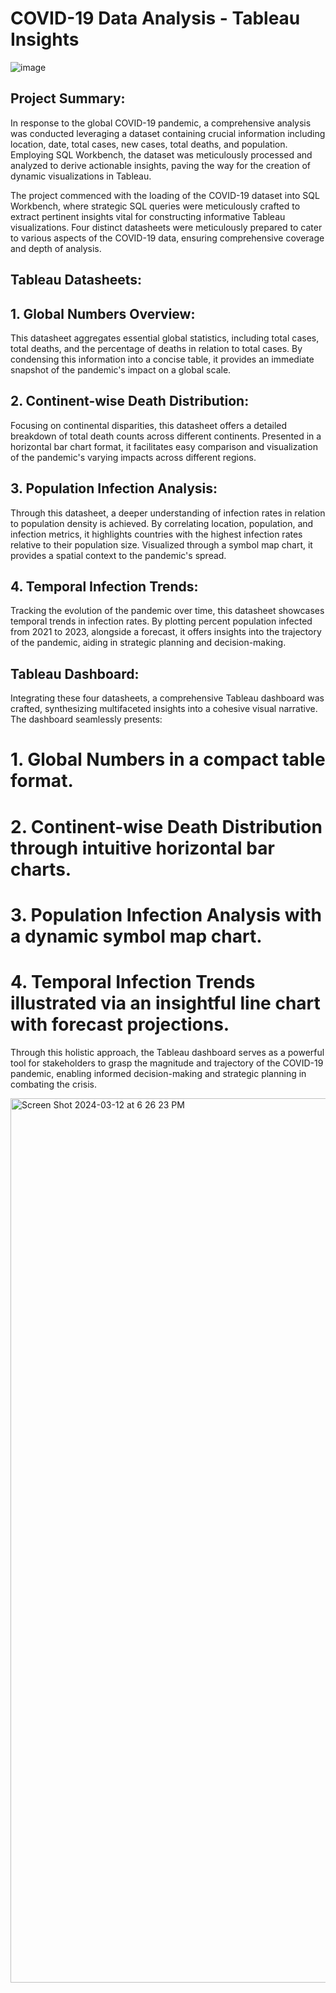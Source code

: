 
# COVID-19 Data Analysis - Tableau Insights
![image](https://github.com/Twinkle-Rakesh-Jain/CovidDeathsProject/assets/159181933/a8eb63cb-2ccc-4dc6-a098-3678f622cee3)

## Project Summary:
 
In response to the global COVID-19 pandemic, a comprehensive analysis was conducted leveraging a dataset containing crucial information including location, date, total cases, new cases, total deaths, and population. Employing SQL Workbench, the dataset was meticulously processed and analyzed to derive actionable insights, paving the way for the creation of dynamic visualizations in Tableau.

The project commenced with the loading of the COVID-19 dataset into SQL Workbench, where strategic SQL queries were meticulously crafted to extract pertinent insights vital for constructing informative Tableau visualizations. Four distinct datasheets were meticulously prepared to cater to various aspects of the COVID-19 data, ensuring comprehensive coverage and depth of analysis.

## Tableau Datasheets:

## 1. Global Numbers Overview:
This datasheet aggregates essential global statistics, including total cases, total deaths, and the percentage of deaths in relation to total cases. By condensing this information into a concise table, it provides an immediate snapshot of the pandemic's impact on a global scale.

## 2. Continent-wise Death Distribution:
Focusing on continental disparities, this datasheet offers a detailed breakdown of total death counts across different continents. Presented in a horizontal bar chart format, it facilitates easy comparison and visualization of the pandemic's varying impacts across different regions.

## 3. Population Infection Analysis:
Through this datasheet, a deeper understanding of infection rates in relation to population density is achieved. By correlating location, population, and infection metrics, it highlights countries with the highest infection rates relative to their population size. Visualized through a symbol map chart, it provides a spatial context to the pandemic's spread.

## 4. Temporal Infection Trends:
Tracking the evolution of the pandemic over time, this datasheet showcases temporal trends in infection rates. By plotting percent population infected from 2021 to 2023, alongside a forecast, it offers insights into the trajectory of the pandemic, aiding in strategic planning and decision-making.

## Tableau Dashboard:
Integrating these four datasheets, a comprehensive Tableau dashboard was crafted, synthesizing multifaceted insights into a cohesive visual narrative. The dashboard seamlessly presents:

# 1. Global Numbers in a compact table format.
# 2. Continent-wise Death Distribution through intuitive horizontal bar charts.
# 3. Population Infection Analysis with a dynamic symbol map chart.
# 4. Temporal Infection Trends illustrated via an insightful line chart with forecast projections.

Through this holistic approach, the Tableau dashboard serves as a powerful tool for stakeholders to grasp the magnitude and trajectory of the COVID-19 pandemic, enabling informed decision-making and strategic planning in combating the crisis.


<img width="1415" alt="Screen Shot 2024-03-12 at 6 26 23 PM" src="https://github.com/Twinkle-Rakesh-Jain/CovidDeathsProject/assets/159181933/577c515a-43ba-4bc6-995d-b7b6e5628a82">



